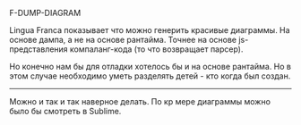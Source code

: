 F-DUMP-DIAGRAM

Lingua Franca показывает что можно генерить красивые диаграммы. На основе дампа, а не на основе рантайма.
Точнее на основе js-представления компаланг-кода (то что возвращает парсер).

Но конечно нам бы для отладки хотелось бы и на основе рантайма. Но в этом случае необходимо уметь разделять детей - кто когда был создан.

-----
Можно и так и так наверное делать. По кр мере диаграммы можно было бы смотреть в Sublime.